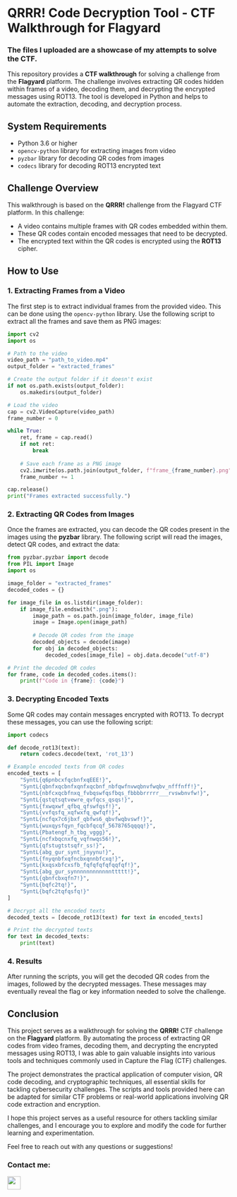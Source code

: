 # QRRR! Code Decryption Tool - CTF Walkthrough for Flagyard

### The files I uploaded are a showcase of my attempts to solve the CTF.

This repository provides a **CTF walkthrough** for solving a challenge from the **Flagyard** platform. The challenge involves extracting QR codes hidden within frames of a video, decoding them, and decrypting the encrypted messages using ROT13. The tool is developed in Python and helps to automate the extraction, decoding, and decryption process.

## System Requirements

- Python 3.6 or higher
- `opencv-python` library for extracting images from video
- `pyzbar` library for decoding QR codes from images
- `codecs` library for decoding ROT13 encrypted text

## Challenge Overview

This walkthrough is based on the **QRRR!** challenge from the Flagyard CTF platform. In this challenge:
- A video contains multiple frames with QR codes embedded within them.
- These QR codes contain encoded messages that need to be decrypted.
- The encrypted text within the QR codes is encrypted using the **ROT13** cipher.

## How to Use

### 1. Extracting Frames from a Video

The first step is to extract individual frames from the provided video. This can be done using the `opencv-python` library. Use the following script to extract all the frames and save them as PNG images:

```python
import cv2
import os

# Path to the video
video_path = "path_to_video.mp4"
output_folder = "extracted_frames"

# Create the output folder if it doesn't exist
if not os.path.exists(output_folder):
    os.makedirs(output_folder)

# Load the video
cap = cv2.VideoCapture(video_path)
frame_number = 0

while True:
    ret, frame = cap.read()
    if not ret:
        break
    
    # Save each frame as a PNG image
    cv2.imwrite(os.path.join(output_folder, f"frame_{frame_number}.png"), frame)
    frame_number += 1

cap.release()
print("Frames extracted successfully.")
```
### 2. Extracting QR Codes from Images
Once the frames are extracted, you can decode the QR codes present in the images using the **pyzbar** library. The following script will read the images, detect QR codes, and extract the data:

```python
from pyzbar.pyzbar import decode
from PIL import Image
import os

image_folder = "extracted_frames"
decoded_codes = {}

for image_file in os.listdir(image_folder):
    if image_file.endswith(".png"):
        image_path = os.path.join(image_folder, image_file)
        image = Image.open(image_path)
        
        # Decode QR codes from the image
        decoded_objects = decode(image)
        for obj in decoded_objects:
            decoded_codes[image_file] = obj.data.decode("utf-8")

# Print the decoded QR codes
for frame, code in decoded_codes.items():
    print(f"Code in {frame}: {code}")
```
### 3. Decrypting Encoded Texts
Some QR codes may contain messages encrypted with ROT13. To decrypt these messages, you can use the following script:
```python
import codecs

def decode_rot13(text):
    return codecs.decode(text, 'rot_13')

# Example encoded texts from QR codes
encoded_texts = [
    "SyntL{q6pnbcxfqcbnfxqEEE!}",
    "SyntL{qbnfxqcbnfxqnfxqcbnf_nbfqwfnvwqbnvfwqbv_nfffnff!}",
    "SyntL{nbfcxqcbfnxq_fvbqswfqsfbqs_fbbbbrrrrr___rvswbnvfw!}",
    "SyntL{qstqtsqtvewre_qvfqcs_qsqs!}",
    "SyntL{fxwqxwf_qfbq_qfswfqsf!}",
    "SyntL{vvfqsfq_xqfwxfq_qwfqf!}",
    "SyntL{ncfqx7c6jbxf_qbfws6_qbvfwqbvswf!}",
    "SyntL{wuxqysfqyn_fqcbfqcqf_5678765qqqq!}",
    "SyntL{Pbatengf_h_tbg_vggg}",
    "SyntL{ncfxbqcnxfq_vqfnwqs56!}",
    "SyntL{qfstugtstsqfr_ss!}",
    "SyntL{abg_gur_synt_jnyynu!}",
    "SyntL{fnyqnbfxqfncbxqnnbfcxq!}",
    "SyntL{kxqsxbfcxsfb_fqfqfqfqfqqfqf!}",
    "SyntL{abg_gur_synnnnnnnnnnnnttttt!}",
    "SyntL{qbnfcbxqfn7!}",
    "SyntL{bqfc2tq!}",
    "SyntL{bqfc2tqfqsfq!}"
]

# Decrypt all the encoded texts
decoded_texts = [decode_rot13(text) for text in encoded_texts]

# Print the decrypted texts
for text in decoded_texts:
    print(text)
```
### 4. Results
After running the scripts, you will get the decoded QR codes from the images, followed by the decrypted messages. These messages may eventually reveal the flag or key information needed to solve the challenge.

## Conclusion

This project serves as a walkthrough for solving the **QRRR!** CTF challenge on the **Flagyard** platform. By automating the process of extracting QR codes from video frames, decoding them, and decrypting the encrypted messages using ROT13, I was able to gain valuable insights into various tools and techniques commonly used in Capture the Flag (CTF) challenges. 

The project demonstrates the practical application of computer vision, QR code decoding, and cryptographic techniques, all essential skills for tackling cybersecurity challenges. The scripts and tools provided here can be adapted for similar CTF problems or real-world applications involving QR code extraction and encryption.

I hope this project serves as a useful resource for others tackling similar challenges, and I encourage you to explore and modify the code for further learning and experimentation. 

Feel free to reach out with any questions or suggestions!


### Contact me: 

<a href="https://www.instagram.com/t2tt/" style="color: white; text-decoration: none;">
  <img src="https://upload.wikimedia.org/wikipedia/commons/9/95/Instagram_logo_2022.svg" alt="Instagram" width="30" />
</a>





